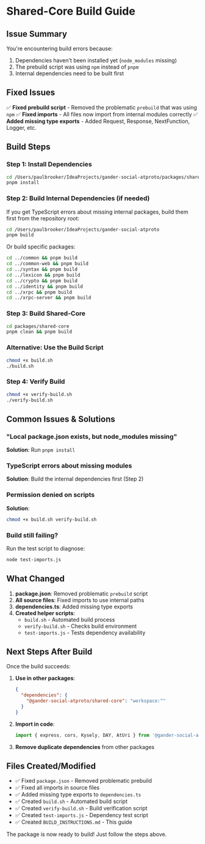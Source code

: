 # Shared-Core Build Guide

## Issue Summary

You're encountering build errors because:
1. Dependencies haven't been installed yet (`node_modules` missing)
2. The prebuild script was using `npm` instead of `pnpm`
3. Internal dependencies need to be built first

## Fixed Issues

✅ **Fixed prebuild script** - Removed the problematic `prebuild` that was using `npm`
✅ **Fixed imports** - All files now import from internal modules correctly
✅ **Added missing type exports** - Added Request, Response, NextFunction, Logger, etc.

## Build Steps

### Step 1: Install Dependencies

```bash
cd /Users/paulbrooker/IdeaProjects/gander-social-atproto/packages/shared-core
pnpm install
```

### Step 2: Build Internal Dependencies (if needed)

If you get TypeScript errors about missing internal packages, build them first from the repository root:

```bash
cd /Users/paulbrooker/IdeaProjects/gander-social-atproto
pnpm build
```

Or build specific packages:
```bash
cd ../common && pnpm build
cd ../common-web && pnpm build
cd ../syntax && pnpm build
cd ../lexicon && pnpm build
cd ../crypto && pnpm build
cd ../identity && pnpm build
cd ../xrpc && pnpm build
cd ../xrpc-server && pnpm build
```

### Step 3: Build Shared-Core

```bash
cd packages/shared-core
pnpm clean && pnpm build
```

### Alternative: Use the Build Script

```bash
chmod +x build.sh
./build.sh
```

### Step 4: Verify Build

```bash
chmod +x verify-build.sh
./verify-build.sh
```

## Common Issues & Solutions

### "Local package.json exists, but node_modules missing"
**Solution**: Run `pnpm install`

### TypeScript errors about missing modules
**Solution**: Build the internal dependencies first (Step 2)

### Permission denied on scripts
**Solution**: 
```bash
chmod +x build.sh verify-build.sh
```

### Build still failing?
Run the test script to diagnose:
```bash
node test-imports.js
```

## What Changed

1. **package.json**: Removed problematic `prebuild` script
2. **All source files**: Fixed imports to use internal paths
3. **dependencies.ts**: Added missing type exports
4. **Created helper scripts**: 
   - `build.sh` - Automated build process
   - `verify-build.sh` - Checks build environment
   - `test-imports.js` - Tests dependency availability

## Next Steps After Build

Once the build succeeds:

1. **Use in other packages**:
   ```json
   {
     "dependencies": {
       "@gander-social-atproto/shared-core": "workspace:^"
     }
   }
   ```

2. **Import in code**:
   ```typescript
   import { express, cors, Kysely, DAY, AtUri } from '@gander-social-atproto/shared-core'
   ```

3. **Remove duplicate dependencies** from other packages

## Files Created/Modified

- ✅ Fixed `package.json` - Removed problematic prebuild
- ✅ Fixed all imports in source files
- ✅ Added missing type exports to `dependencies.ts`
- ✅ Created `build.sh` - Automated build script
- ✅ Created `verify-build.sh` - Build verification script
- ✅ Created `test-imports.js` - Dependency test script
- ✅ Created `BUILD_INSTRUCTIONS.md` - This guide

The package is now ready to build! Just follow the steps above.
